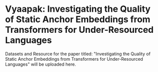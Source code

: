# Vyaapak: Investigating the Quality of Static Anchor Embeddings from Transformers for Under-Resourced Languages

Datasets and Resource for the paper titled: "Investigating the Quality of Static Anchor Embeddings from Transformers for Under-Resourced Languages" will be uploaded here.
